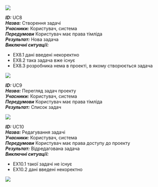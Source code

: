 ![](http://www.plantuml.com/plantuml/png/XP4rGiH068NxEKManQ75fQA42erLwrPZDMu7u0BhyUGARquKLsp7zVlbRNMwGhlRgrK9OO8YIDr6cpbIXDgX8iZHKJoGNaUHX8x2SFY2Iw_Hnn0c_O0DcpuoCE30GZ_OZk7G1uuHEipnxiLAuTyR78pHfxVGc03WG8t60MneCD0_hOT_cOZkO0A3tjAx5BIyml07KIaHOrhcKFyNSCvO-Otn2IkAGfjDGZybhVv6Ue4MnWSJsdyngdz4k9Op2KaLOERRynjH7acSX8NUmaQSs738z_63rTA3U5zDzl6BjTANBQKk1zhx)

***ID:*** UC8 <br>
***Назва:*** Створення задачі <br>
***Учасники:*** Користувач, система<br>
***Передумови*** Користувач має права тімліда<br>
***Результат:*** Нова задача<br>
***Виключні ситуації:*** <br>
- EX8.1 дані введені некоректно <br>
- EX8.2 така задача вже існує <br>
- EX8.3 розробника нема в проекті, в якому створюється задача <br>

![](http://www.plantuml.com/plantuml/png/bLH5bjnG3Dpx57elop0p9tV8CimSPnLcvWpp2PgvxRw2TACfoVIRcGHLKjMtJptnBptsdzwxwtc4ntDUv51USrtUo5jvnqNEowVdchA75QV_qXz7Y5SupsLvmtLkeUK_SGs13d3U4WUS9yK3cc9N40ZabyP32yr5rMNbajcZtVZFUIEQ1drjpZyVoBxA1G27NE2M_9o8_UYeuUMzbRRb7N4PaByIG9qtw8SO9vtBDPS1OLINwqXQjjsc1YSmXida5dUKLc5aLdMIjyChhUeNKY4t2R1rRd9eRBRJi4Rv0E3GQP1tyjyjVkSK8rHHtP1iS32OPNA_ntdjcZNOQtUFTqZFcWu3VPNPmIR8EyrXYppQlcjYEbK1Jb4CuxOKITx64hhjMj4cf0Fv31K-E4BrpnLes7QiSuDCargaZ8MQPFDqGFCbhT8GoKVvZam9Fv561z8sJsR5_GV-DNfywyPDdxPSltu9ZpHrxF89ucKqLU5mNPNkIfs_S6Z7xctsjMSRzQNsff5hzwyQJP_16ub_Pczq_EMT8uKxwAJNO7fw44UUsv7wPhtCcb9jRcNt9jEb_omDExfF_0SFZthUAIobzz9D)

***ID:*** UC9 <br>
***Назва:*** Перегляд задач проекту <br>
***Учасники:*** Користувач, система<br>
***Передумови*** Користувач має права тімліда<br>
***Результат:*** Список задач<br>

![](http://www.plantuml.com/plantuml/png/bPB3OKHX4CVlhuglZJYbXATOfzYdsCvsy6oqy9kArlREPUp_xCxk_FRktjggfgaY7V19AYVuSYfdSew9BjS7PLU9oi5rhIwCAtxGiUKKdmXTdXKUEXc-d2aIT4M68oSuM4HoXwtajEm-9PJpIhHTwbKCb1DI7CBI01EjpGx8LKR38KO_w3hABqQvX44ajqECCj6IB6UbzOdbN9uRGwQ4BKDwMFAAJKBQPUAULscjbzPwePFWosLJYzR5-_rbvEbx3hopkx4veMcpo-jB9K0K0000)

***ID:*** UC10 <br>
***Назва:*** Редагування задачі <br>
***Учасники:*** Користувач, система<br>
***Передумови*** Користувач має права доступу до проекту<br>
***Результат:*** Відредагована задача<br>
***Виключні ситуації:*** <br>
- EX10.1 такої задачі не існує <br>
- EX10.2 дані введені некоректно <br>

![](http://www.plantuml.com/plantuml/png/hLG3ifn162nZJ_75PZ7s7LAERPHYstPoWhL-Ng7dHkd-fzuidxdxkNjwiFlgjSDNhbq_VwvKClxSn7TaxYuwxfwxxnwWXefxSfCf_rCK1oyOMms_M7XVROXeVJH-fSYG8t8FR37-eea6AgXhfYyrj1be2C0zMBnjSEfD_FCSs9UWSdCivczKIJL35R5xBKmDpDbttmXUCIO7K1bCtPiUqeMBruxRbTCdJrsp9ITE7EPFI6q_ijFmaxDRYD5XSpQGEd1mqyRrcqBe-8LZnR0XGT2W71qEa23k8IHiGZdGDeXMocGY8N8jOq2F4JactPP-p2yS_ncfn9WSZ_-sadRJ91t_QolS6s97CaL3HiiNv3HZD5Tj3IZh9AqAAp8gxACvcksWIqp9h-MZYtIIcbmiYTzWA38eAlnqOhScQUkhezrqZzrBwIUdCNdhAAkH9We_-HcSxEWDgarE6kktui48mZHQcdl0gi-wHfpzKeavIgVYflaO-SKQgjDJt9J-TbKaLj1zoXK_wZk9aq1xjgagqEItWj83RQ-AGk8aQZaHduKgXKpRnKoT9jFgQ7fg2tOtDqz-DoU_K8Cxp3ZpIBnWkHPFYHhIIdV2QnpkRlz-XslyULlVotdnqhPIQJVfwB7z3m00)
